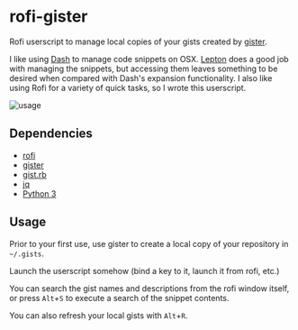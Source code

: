 # rofi-gister

Rofi userscript to manage local copies of your gists created by [gister](https://github.com/weakish/gister).

I like using [Dash](https://kapeli.com/dash) to manage code snippets on OSX.  [Lepton](https://github.com/hackjutsu/Lepton) does a good job with managing the snippets, but accessing them leaves something to be desired when compared with Dash's expansion functionality.  I also like using Rofi for a variety of quick tasks, so I wrote this userscript.

![usage](demo.gif)

## Dependencies

- [rofi](https://github.com/davatorium/rofi)
- [gister](https://github.com/weakish/gister)
- [gist.rb](https://github.com/defunkt/gist)
- [jq](https://stedolan.github.io/jq/)
- [Python 3](https://www.python.org/)

## Usage

Prior to your first use, use gister to create a local copy of your repository in `~/.gists`.

Launch the userscript somehow (bind a key to it, launch it from rofi, etc.)

You can search the gist names and descriptions from the rofi window itself, or press `Alt`+`S` to execute a search of the snippet contents.

You can also refresh your local gists with `Alt`+`R`.
